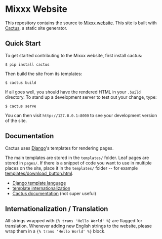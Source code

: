 # Mixxx Website

This repository contains the source to [Mixxx website][mixxx.org]. This site is
built with [Cactus][cactus], a static site generator.

## Quick Start

To get started contributing to the Mixxx website, first install cactus:

    $ pip install cactus

Then build the site from its templates:

    $ cactus build

If all goes well, you should have the rendered HTML in your ```.build```
directory. To stand up a development server to test out your change, type:

    $ cactus serve

You can then visit ```http://127.0.0.1:8000``` to see your development version
of the site.

## Documentation

Cactus uses [Django][django]'s templates for rendering pages.

The main templates are stored in the ```templates/``` folder. Leaf pages are
stored in ```pages/```. If there is a snippet of code you want to use in
multiple places on the site, place it in the ```templates/``` folder -- for
example [templates/download_button.html][download_button.html].

* [Django template language][django_templates]
* [template internationalization][django_template_i18n]
* [Cactus documentation][cactus_docs] (not super useful)

## Internationalization / Translation

All strings wrapped with ```{% trans 'Hello World' %}``` are flagged for
translation. Whenever adding new English strings to the website, please wrap
them in a ```{% trans 'Hello World' %}``` block.

[mixxx.org]: http://mixxx.org/
[cactus]: https://www.staticgen.com/cactus
[cactus_docs]: http://cactusformac.com/docs/
[django]: http://djangoproject.com/
[django_templates]: https://docs.djangoproject.com/en/1.8/ref/templates/language/
[django_template_i18n]: https://docs.djangoproject.com/en/1.8/topics/i18n/translation/#internationalization-in-template-code
[download_button.html]: https://github.com/mixxxdj/website/blob/website/templates/download_button.html
